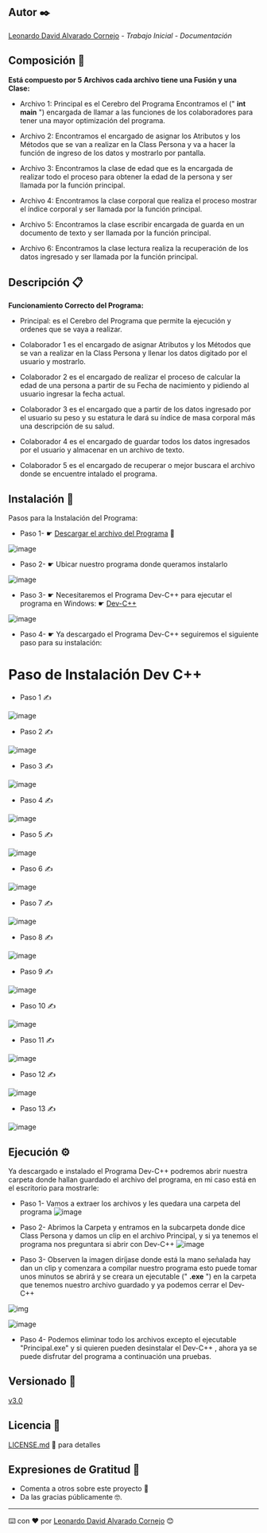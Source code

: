 ## Autor ✒️

[Leonardo David Alvarado Cornejo](https://github.com/Leonardo-David-Alvarado-Cornejo) - *Trabajo Inicial* - *Documentación*

## Composición 🚀

**Está compuesto por 5 Archivos cada archivo tiene una Fusión y una Clase:**


* Archivo 1: Principal es el Cerebro del Programa Encontramos el ("  **int main**  ") encargada de llamar a las funciones de los colaboradores para tener una mayor optimización del programa.


* Archivo 2: Encontramos el encargado de asignar los Atributos y los Métodos que se van a realizar en la Class Persona y va a hacer la función de ingreso de los datos y mostrarlo por pantalla.


* Archivo 3: Encontramos la clase de edad que es la encargada de realizar todo el proceso para obtener la edad de la persona y ser llamada por la función principal.


* Archivo 4: Encontramos la clase corporal que realiza el proceso mostrar el índice corporal y ser llamada por la función principal.


* Archivo 5: Encontramos la clase escribir encargada de guarda en un documento de texto y ser llamada por la función principal.


* Archivo 6: Encontramos la clase lectura realiza la recuperación de los datos ingresado y ser llamada por la función principal.

## Descripción 📋

**Funcionamiento Correcto del Programa:**


* Principal: es el Cerebro del Programa que permite la ejecución y ordenes que se vaya a realizar.


* Colaborador 1 es el encargado de asignar Atributos y los Métodos que se van a realizar en la Class Persona y llenar los datos digitado por el usuario y mostrarlo.


* Colaborador 2 es el encargado de realizar el proceso de calcular la edad de una persona a partir de su Fecha de nacimiento y pidiendo al usuario ingresar la fecha actual.


* Colaborador 3 es el encargado que a partir de los datos ingresado por el usuario su peso y su estatura le dará su índice de masa corporal más una descripción de su salud.


* Colaborador 4 es el encargado de guardar todos los datos ingresados por el usuario y almacenar en un archivo de texto.


* Colaborador 5 es el encargado de recuperar o mejor buscara el archivo donde se encuentre intalado el programa.


## Instalación 🔧

Pasos para la Instalación del Programa:

* Paso 1- ☛ [Descargar el archivo del Programa](https://github.com/Leonardo-David-Alvarado-Cornejo/C2.2-Actividad.git) 📁 

![image](https://user-images.githubusercontent.com/87637743/126819528-dba58a1a-b39c-464c-ab33-a9f00876525f.png)

* Paso 2- ☛ Ubicar nuestro programa donde queramos instalarlo

![image](https://user-images.githubusercontent.com/87637743/126820610-1aa97512-3437-4371-8cc1-aed549aa8ea3.png)


* Paso 3- ☛ Necesitaremos el Programa Dev-C++ para ejecutar el programa en Windows: ☛ [Dev-C++](http://www.mediafire.com/file/cjkh2ynu0a1ia3s/Dev-Cpp_5.5.3_TDM-GCC_x64_4.7.1_Setup.exe/file)

![image](https://user-images.githubusercontent.com/87637743/126819816-677b2215-c84c-4e65-a4ae-a6c020f0b9d6.png)

* Paso 4- ☛ Ya descargado el Programa Dev-C++ seguiremos el siguiente paso para su instalación:

# Paso de Instalación Dev C++

* Paso 1 ✍️

![image](https://user-images.githubusercontent.com/87637743/126746127-091127b1-7619-473e-a5d0-731703996e56.png)

* Paso 2 ✍️
 
![image](https://user-images.githubusercontent.com/87637743/126746458-2a49c70c-79e3-40d2-b9f5-b9d67b87d772.png)

* Paso 3 ✍️

![image](https://user-images.githubusercontent.com/87637743/126746499-ba9c721a-1293-484a-863a-9b2f2ca41511.png)

* Paso 4 ✍️

![image](https://user-images.githubusercontent.com/87637743/126746545-25b16120-a468-4866-9fa2-7a135b4601c0.png)

* Paso 5 ✍️

![image](https://user-images.githubusercontent.com/87637743/126746562-5c4441b4-415a-49d4-98a6-439abfabcab5.png)

* Paso 6 ✍️

![image](https://user-images.githubusercontent.com/87637743/126746583-024df9e7-16f5-42a8-b6f4-3eaefc0a80d0.png)

* Paso 7 ✍️

![image](https://user-images.githubusercontent.com/87637743/126746601-52a8496f-6c79-4bd0-bf2a-27d528976c4c.png)

* Paso 8 ✍️

![image](https://user-images.githubusercontent.com/87637743/126746642-afbf382a-0d3b-4cfa-9014-cf309db98118.png)

* Paso 9 ✍️

![image](https://user-images.githubusercontent.com/87637743/126746679-66258d37-c420-4c7f-bc96-cfa5492c1d1b.png)

* Paso 10 ✍️

![image](https://user-images.githubusercontent.com/87637743/126746700-48c1fb48-0fa5-4848-a2ba-3f02c0be1111.png)

* Paso 11 ✍️

![image](https://user-images.githubusercontent.com/87637743/126746711-8dc63ede-59fb-4123-9271-99e972af6526.png)

* Paso 12 ✍️

![image](https://user-images.githubusercontent.com/87637743/126746721-8f940567-9bb2-4516-99c9-69c593b90351.png)

* Paso 13 ✍️

![image](https://user-images.githubusercontent.com/87637743/126746752-82d6fc37-132e-4001-a195-ee4de9b1caaf.png)


## Ejecución ⚙️

Ya descargado e instalado el Programa Dev-C++ podremos abrir nuestra carpeta donde hallan guardado el archivo del programa, en mi caso está en el escritorio para mostrarle:

* Paso 1- Vamos a extraer los archivos y les quedara una carpeta del programa 
![image](https://user-images.githubusercontent.com/87637743/126825240-3ed78b45-d5a4-4498-9157-0c590ea770c0.png)

* Paso 2- Abrimos la Carpeta y entramos en la subcarpeta donde dice Class Persona y damos un clip en el archivo Principal, y si ya tenemos el programa nos preguntara si abrir con Dev-C++ 
![image](https://user-images.githubusercontent.com/87637743/126825421-13f98f36-9f9a-475d-a2ef-a1cd2bbbd55c.png)

* Paso 3- Observen la imagen diríjase donde está la mano señalada hay dan un clip y comenzara a compilar nuestro programa esto puede tomar unos minutos se abrirá y se creara un ejecutable ("  **.exe**  ") en la carpeta que tenemos nuestro archivo guardado y ya podemos cerrar el Dev-C++

![img](https://user-images.githubusercontent.com/87637743/126826093-232e5ac0-402f-4ca6-8f1c-672839ee5177.jpg)

![image](https://user-images.githubusercontent.com/87637743/126826349-70420a3a-9039-4730-8e55-79d3623602d3.png)

* Paso 4- Podemos eliminar todo los archivos excepto el ejecutable "Principal.exe" y si quieren pueden desinstalar el Dev-C++ , ahora ya se puede disfrutar del programa a continuación una pruebas.


## Versionado 📌

[v3.0](https://github.com/Leonardo-David-Alvarado-Cornejo/C2.2-Actividad/tags)

## Licencia 📄

[LICENSE.md](https://github.com/Leonardo-David-Alvarado-Cornejo/C2.2-Actividad/blob/main/LICENSE) 💬 para detalles

## Expresiones de Gratitud 🎁

* Comenta a otros sobre este proyecto 📢
* Da las gracias públicamente 🤓.

---
⌨️ con ❤️ por [Leonardo David Alvarado Cornejo](https://github.com/Leonardo-David-Alvarado-Cornejo) 😊
